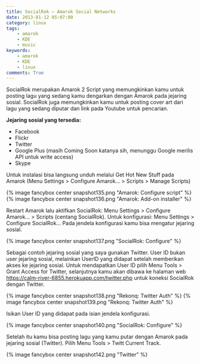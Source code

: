 ```yaml
---
title: SocialRok – Amarok Social Networks
date: 2013-01-12 05:07:00
category: linux
tags:
    - amarok
    - KDE
    - music
keywords:
    - amarok
    - KDE
    - linux
comments: True
---
```


SocialRok merupakan Amarok 2 Script yang memungkinkan kamu untuk posting lagu yang sedang kamu dengarkan dengan Amarok pada jejaring sosial. SocialRok juga memungkinkan kamu untuk posting cover art dari lagu yang sedang diputar dan link pada Youtube untuk pencarian.

**Jejaring sosial yang tersedia:**
* Facebook
* Flickr
* Twitter
* Google Plus (masih Coming Soon katanya sih, menunggu Google merilis API untuk write access)
* Skype

Untuk instalasi bisa langsung unduh melalui Get Hot New Stuff pada Amarok (Menu Settings > Configure Amarok… > Scripts > Manage Scripts)

{% image fancybox center snapshot135.png "Amarok: Configure script" %}
{% image fancybox center snapshot136.png "Amarok: Add-on installer" %}

Restart Amarok lalu aktifkan SocialRok: Menu Settings > Configure Amarok… > Scripts (centang SocialRok). Untuk konfigurasi: Menu Settings > Configure SocialRok… Pada jendela konfigurasi kamu bisa mengatur jejaring sosial.

{% image fancybox center snapshot137.png "SocialRok: Configure" %}

Sebagai contoh jejaring sosial yang saya gunakan Twitter. User ID bukan user jejaring sosial, melainkan UserID yang didapat setelah memberikan akses ke jejaring sosial. Untuk mendapatkan User ID pilih Menu Tools > Grant Access for Twitter, selanjutnya kamu akan dibawa ke halaman web https://calm-river-6855.herokuapp.com/twitter.php untuk koneksi SocialRok dengan Twitter.

{% image fancybox center snapshot138.png "Rekonq: Twitter Auth" %}
{% image fancybox center snapshot139.png "Rekonq: Twitter Auth" %}

Isikan User ID yang didapat pada isian jendela konfigurasi.

{% image fancybox center snapshot140.png "SocialRok: Configure" %}

Setelah itu kamu bisa posting lagu yang kamu putar dengan Amarok pada jejaring sosial (Twitter). Pilih Menu Tools > Twitt Current Track.

{% image fancybox center snapshot142.png "Twitter" %}
